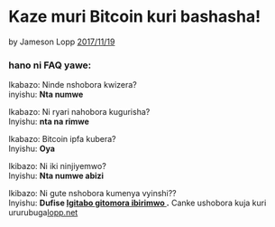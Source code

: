 # Kaze muri Bitcoin kuri bashasha!

by Jameson Lopp [2017/11/19](https://twitter.com/lopp/status/932350908461133825)

<LanguageDropdown/>

### hano ni FAQ yawe:

Ikabazo: Ninde nshobora kwizera?  
inyishu: **Nta numwe**

Ikabazo: Ni ryari nahobora kugurisha?  
Inyishu: **nta na rimwe**

Ikabazo: Bitcoin ipfa kubera?  
Inyishu: **Oya**

Ikibazo: Ni iki ninjiyemwo?  
Inyishu: **Nta numwe abizi**


Ikibazo: Ni gute nshobora kumenya vyinshi??  
Inyishu: **Dufise [Igitabo gitomora ibirimwo ](/bdi/rn/translations/).** Canke ushobora kuja kuri ururubuga[lopp.net](https://www.lopp.net/bitcoin-information.html)
